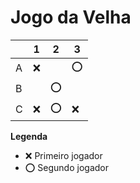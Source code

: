 # Jogo da Velha

|   | 1 | 2 | 3 |
|---|---|---|---|
| A |❌   |   |⭕   |
| B |   |⭕   |   |
| C | ❌  |⭕ | ❌  |

**Legenda**

- ❌ Primeiro jogador 
- ⭕ Segundo jogador